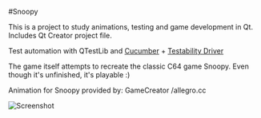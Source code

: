#Snoopy

This is a project to study animations, testing and game development in Qt.
Includes Qt Creator project file.

Test automation with QTestLib and [Cucumber](http://cukes.info/) + [Testability Driver](http://projects.developer.nokia.com/Testabilitydriver)

The game itself attempts to recreate the classic C64 game Snoopy. Even though it's unfinished, it's playable :)

Animation for Snoopy provided by: GameCreator /allegro.cc

![Screenshot](http://github.com/glebb/Snoopy/raw/master/screenshot.png)